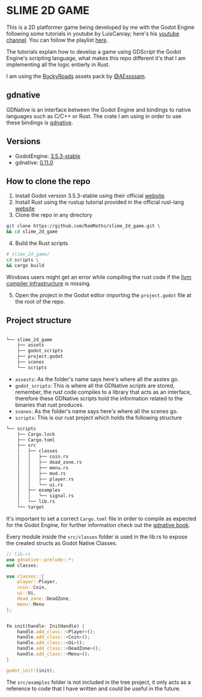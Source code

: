 # SLIME 2D GAME

This is a 2D platformer game being developed by me with the Godot Engine following some tutorials in youtube by LuisCanray; here's his [youtube channel](https://www.youtube.com/@LuisCanary). You can follow the playlist [here](https://youtube.com/playlist?list=PLNEAWvYbJJ9nNOpe6fun7m6L_M8xslYnT&si=DGfVeL4gqyU-rIEE).

The tutorials explain how to develop a game using GDScript the Godot Engine's scripting language, what makes this repo different it's that I am implementing all the logic entierly in Rust.

I am using the [RockyRoads](https://essssam.itch.io/rocky-roads) assets pack by [@AEssssam](https://twitter.com/AEssssam).

## gdnative

GDNative is an interface between the Godot Engine and bindings to native languages such as C/C++ or Rust. The crate I am using in order to use these bindings is [gdnative](https://github.com/godot-rust/gdnative?tab=readme-ov-file).

## Versions

- GodotEngine: [3.5.3-stable](https://docs.godotengine.org/en/3.5/)
- gdnative: [0.11.0](https://docs.rs/gdnative/0.11.0/gdnative/index.html)

## How to clone the repo

1. Install Godot version 3.5.3-stable using their official [website](https://godotengine.org/download/3.x/).
2. Install Rust using the rustup tutorial provided in the official rust-lang [website](https://www.rust-lang.org/es)
3. Clone the repo in any directory
```sh
git clone https://github.com/RamMaths/slime_2d_game.git \
&& cd slime_2d_game
```
4. Build the Rust scripts 
```sh
# slime_2d_game/
cd scripts \
&& cargo build
```
Windows users might get an error while compiling the rust code if the [llvm compiler infrastructure](https://releases.llvm.org/download.html) is missing.

5. Open the project in the Godot editor importing the `project.godot` file at the root of the repo.

## Project structure

```bash

└── slime_2d_game
    ├── assets
    ├── godot_scripts
    ├── project.godot
    ├── scenes
    └── scripts
```

- `assests`: As the folder's name says here's where all the asstes go.
- `godot_scripts`: This is where all the GDNative scripts are stored, remember, the rust code compiles to a library that acts as an interface, therefore these GDNative scripts hold the information related to the binaries that rust produces.
- `scenes`: As the folder's name says here's where all the scenes go.
- `scripts`: This is our rust project which holds the following structure

```bash
└── scripts
    ├── Cargo.lock
    ├── Cargo.toml
    ├── src
    │   ├── classes
    │   │   ├── coin.rs
    │   │   ├── dead_zone.rs
    │   │   ├── menu.rs
    │   │   ├── mod.rs
    │   │   ├── player.rs
    │   │   └── ui.rs
    │   ├── examples
    │   │   └── signal.rs
    │   └── lib.rs
    └── target
```
It's important to set a correct `Cargo.toml` file in order to compile as expected for the Godot Engine, for further information check out the [gdnative book](https://godot-rust.github.io/gdnative-book/intro/hello-world.html#creating-the-project).

Every module inside the `src/classes` folder is used in the lib.rs to expose the created structs as Godot Native Classes.

```rs
// lib.rs
use gdnative::prelude::*;
mod classes;

use classes::{
    player::Player,
    coin::Coin,
    ui::Ui,
    dead_zone::DeadZone,
    menu::Menu
};


fn init(handle: InitHandle) {
    handle.add_class::<Player>();
    handle.add_class::<Coin>();
    handle.add_class::<Ui>();
    handle.add_class::<DeadZone>();
    handle.add_class::<Menu>();
}

godot_init!(init);
```

The `src/examples` folder is not included in the tree project, it only acts as a reference to code that I have written and could be useful in the future.

